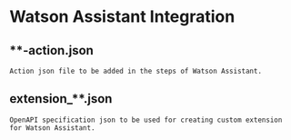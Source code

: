 
# Watson Assistant Integration 

## **-action.json
    Action json file to be added in the steps of Watson Assistant.

## extension_**.json
    OpenAPI specification json to be used for creating custom extension for Watson Assistant.
